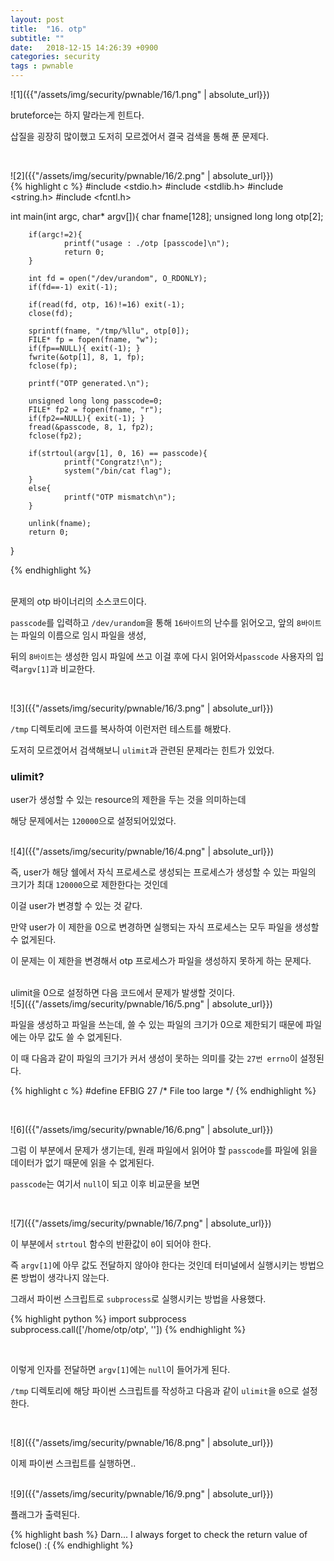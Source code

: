 ```yaml
---
layout: post
title:  "16. otp"
subtitle: ""
date:   2018-12-15 14:26:39 +0900
categories: security
tags : pwnable
---
```



![1]({{"/assets/img/security/pwnable/16/1.png" | absolute_url}})

bruteforce는 하지 말라는게 힌트다.

삽질을 굉장히 많이했고 도저히 모르겠어서 결국 검색을 통해 푼 문제다.

<br>

![2]({{"/assets/img/security/pwnable/16/2.png" | absolute_url}})
<br>
{% highlight c %}
#include <stdio.h>
#include <stdlib.h>
#include <string.h>
#include <fcntl.h>
 
int main(int argc, char* argv[]){
        char fname[128];
        unsigned long long otp[2];
 
        if(argc!=2){
                printf("usage : ./otp [passcode]\n");
                return 0;
        }
 
        int fd = open("/dev/urandom", O_RDONLY);
        if(fd==-1) exit(-1);
 
        if(read(fd, otp, 16)!=16) exit(-1);
        close(fd);
 
        sprintf(fname, "/tmp/%llu", otp[0]);
        FILE* fp = fopen(fname, "w");
        if(fp==NULL){ exit(-1); }
        fwrite(&otp[1], 8, 1, fp);
        fclose(fp);
 
        printf("OTP generated.\n");
 
        unsigned long long passcode=0;
        FILE* fp2 = fopen(fname, "r");
        if(fp2==NULL){ exit(-1); }
        fread(&passcode, 8, 1, fp2);
        fclose(fp2);
 
        if(strtoul(argv[1], 0, 16) == passcode){
                printf("Congratz!\n");
                system("/bin/cat flag");
        }
        else{
                printf("OTP mismatch\n");
        }
 
        unlink(fname);
        return 0;
}

{% endhighlight %}
<br>
<br>

문제의 otp 바이너리의 소스코드이다.

`passcode`를 입력하고 `/dev/urandom`을 통해 `16바이트`의 난수를 읽어오고, 앞의 `8바이트`는 파일의 이름으로 임시 파일을 생성,

뒤의 `8바이트`는 생성한 임시 파일에 쓰고 이걸 후에 다시 읽어와서`passcode` 사용자의 입력`argv[1]`과 비교한다.

<br>

![3]({{"/assets/img/security/pwnable/16/3.png" | absolute_url}})

`/tmp` 디렉토리에  코드를 복사하여 이런저런 테스트를 해봤다.

도저히 모르겠어서 검색해보니 `ulimit`과 관련된 문제라는 힌트가 있었다.


### ulimit?
user가 생성할 수 있는 resource의 제한을 두는 것을 의미하는데

해당 문제에서는 `120000`으로 설정되어있었다.


<br>
![4]({{"/assets/img/security/pwnable/16/4.png" | absolute_url}})

즉, user가  해당 쉘에서 자식 프로세스로 생성되는 프로세스가 생성할 수 있는 파일의 크기가 최대 `120000`으로 제한한다는 것인데

이걸 user가 변경할 수 있는 것 같다.

만약 user가 이 제한을 0으로 변경하면 실행되는 자식 프로세스는 모두 파일을 생성할 수 없게된다.

이 문제는 이 제한을 변경해서 otp 프로세스가 파일을 생성하지 못하게 하는 문제다.

<br>
ulimit을 0으로 설정하면 다음 코드에서 문제가 발생할 것이다.


<br>
![5]({{"/assets/img/security/pwnable/16/5.png" | absolute_url}})

파일을 생성하고 파일을 쓰는데, 쓸 수 있는 파일의 크기가 0으로 제한되기 때문에 파일에는 아무 값도 쓸 수 없게된다.

이 때 다음과 같이 파일의 크기가 커서 생성이 못하는 의미를 갖는 `27번 errno`이 설정된다. 

{% highlight c %}
#define EFBIG       27  /* File too large */
{% endhighlight %}

<br>

![6]({{"/assets/img/security/pwnable/16/6.png" | absolute_url}})

그럼 이 부분에서 문제가 생기는데, 원래 파일에서 읽어야 할 `passcode`를 파일에 읽을 데이터가 없기 때문에 읽을 수 없게된다.

`passcode`는 여기서 `null`이 되고 이후 비교문을 보면


<br>

![7]({{"/assets/img/security/pwnable/16/7.png" | absolute_url}})

이 부분에서 `strtoul` 함수의 반환값이 `0`이 되어야 한다.

즉 `argv[1]`에 아무 값도 전달하지 않아야 한다는 것인데 터미널에서 실행시키는 방법으론 방법이 생각나지 않는다.

그래서 파이썬 스크립트로 `subprocess`로 실행시키는 방법을 사용했다.

{% highlight python %}
import subprocess
subprocess.call(['/home/otp/otp', ''])
{% endhighlight %}

<br>

이렇게 인자를 전달하면 `argv[1]`에는 `null`이 들어가게 된다.

`/tmp` 디렉토리에 해당 파이썬 스크립트를 작성하고 다음과 같이 `ulimit`을 `0`으로 설정한다.

<br>

![8]({{"/assets/img/security/pwnable/16/8.png" | absolute_url}})

이제 파이썬 스크립트를 실행하면..

<br>
![9]({{"/assets/img/security/pwnable/16/9.png" | absolute_url}})

플래그가 출력된다.

{% highlight bash %}
Darn... I always forget to check the return value of fclose() :(
{% endhighlight %}

